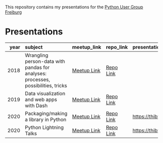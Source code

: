 This repository contains my presentations for the [Python User Group Freiburg](https://www.meetup.com/fr-FR/Python-User-Group-Freiburg/)

# Presentations

|   year | subject                                                                          | meetup_link                                                                                 | repo_link                                                                                 | presentation_link                                    |
|-------:|:---------------------------------------------------------------------------------|:--------------------------------------------------------------------------------------------|:------------------------------------------------------------------------------------------|:-----------------------------------------------------|
|   2018 | Wrangling person-data with pandas for analyses: processes, possibilities, tricks | [Meetup Link](https://www.meetup.com/fr-FR/Python-User-Group-Freiburg/events/gsdgjpyxmbqb/) | [Repo Link](https://github.com/ThibTrip/thib/tree/master/2018/presentation_data_cleaning) |                                                      |
|   2019 | Data visualization and web apps with Dash                                        | [Meetup Link](https://www.meetup.com/fr-FR/Python-User-Group-Freiburg/events/bxdvrqyzmbpb/) | [Repo Link](https://github.com/ThibTrip/thib/tree/master/2019/presentation_plotly_dash)   |                                                      |
|   2020 | Packaging/making a library in Python                                             | [Meetup Link](https://www.meetup.com/fr-FR/Python-User-Group-Freiburg/events/267885800/)    | [Repo Link](https://github.com/ThibTrip/thib/tree/master/2020/packaging)                  | https://thibtrip.github.io/packaging_presentation/#/ |
|   2020 | Python Lightning Talks                                                           | [Meetup Link](https://www.meetup.com/fr-FR/Python-User-Group-Freiburg/events/272746840/)    | [Repo Link](https://github.com/ThibTrip/thib/tree/master/2020/lightning_talks)            | https://thibtrip.github.io/lightning_talks/#/ |
